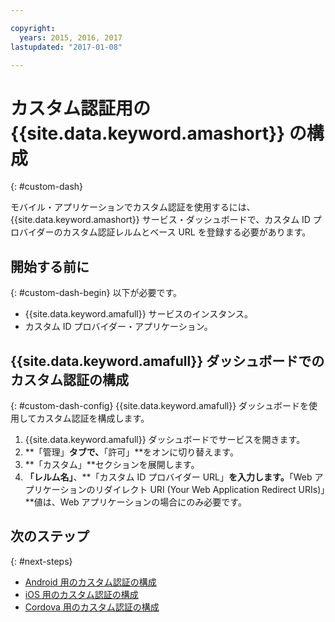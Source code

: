 ```yaml
---

copyright:
  years: 2015, 2016, 2017
lastupdated: "2017-01-08"

---
```


# カスタム認証用の {{site.data.keyword.amashort}} の構成
{: #custom-dash}


モバイル・アプリケーションでカスタム認証を使用するには、{{site.data.keyword.amashort}} サービス・ダッシュボードで、カスタム ID プロバイダーのカスタム認証レルムとベース URL を登録する必要があります。

## 開始する前に
{: #custom-dash-begin}
以下が必要です。
* {{site.data.keyword.amafull}} サービスのインスタンス。
* カスタム ID プロバイダー・アプリケーション。

## {{site.data.keyword.amafull}} ダッシュボードでのカスタム認証の構成
{: #custom-dash-config}
{{site.data.keyword.amafull}} ダッシュボードを使用してカスタム認証を構成します。

1. {{site.data.keyword.amafull}} ダッシュボードでサービスを開きます。
1. **「管理」**タブで、**「許可」**をオンに切り替えます。
1. **「カスタム」**セクションを展開します。
1. **「レルム名」**、**「カスタム ID プロバイダー URL」**を入力します。**「Web アプリケーションのリダイレクト URI (Your Web Application Redirect URIs)」**値は、Web アプリケーションの場合にのみ必要です。

## 次のステップ
{: #next-steps}
* [Android 用のカスタム認証の構成 ](custom-auth-android.html)
* [iOS 用のカスタム認証の構成 ](custom-auth-ios-swift-sdk.html)
* [Cordova 用のカスタム認証の構成 ](custom-auth-cordova.html)
